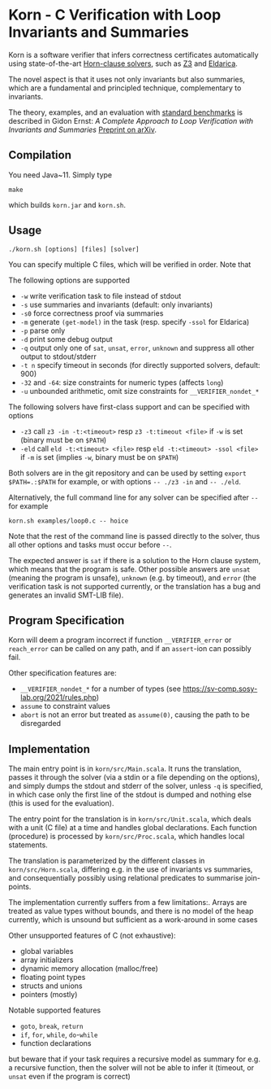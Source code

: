 # Korn - C Verification with Loop Invariants and Summaries

Korn is a software verifier that infers correctness certificates
automatically using state-of-the-art [Horn-clause solvers](https://chc-comp.github.io/),
such as [Z3](https://github.com/Z3Prover/z3)
and [Eldarica](https://github.com/uuverifiers/eldarica).

The novel aspect is that it uses not only invariants but also summaries,
which are a fundamental and principled technique, complementary to invariants.

The theory, examples, and an evaluation with
[standard benchmarks](https://github.com/sosy-lab/sv-benchmarks)
is described in Gidon Ernst: *A Complete Approach to Loop Verification with Invariants and Summaries*
[Preprint on arXiv](https://arxiv.org/abs/2010.05812).

## Compilation

You need Java~11. Simply type

    make

which builds `korn.jar` and `korn.sh`.

## Usage

    ./korn.sh [options] [files] [solver]

You can specify multiple C files, which will be verified in order.
Note that 

The following options are supported

- `-w` write verification task to file instead of stdout
- `-s` use summaries and invariants (default: only invariants)
- `-s0` force correctness proof via summaries
- `-m` generate `(get-model)` in the task (resp. specify `-ssol` for Eldarica)
- `-p` parse only
- `-d` print some debug output
- `-q` output only one of `sat`, `unsat`, `error`, `unknown` and suppress all other output to stdout/stderr
- `-t n` specify timeout in seconds (for directly supported solvers, default: 900)
- `-32` and `-64`: size constraints for numeric types (affects `long`)
- `-u` unbounded arithmetic, omit size constraints for `__VERIFIER_nondet_*`

The following solvers have first-class support and can be specified with options

- `-z3` call `z3 -in -t:<timeout>` resp `z3 -t:timeout <file>` if `-w` is set
   (binary must be on `$PATH`)
- `-eld` call `eld -t:<timeout> <file>` resp `eld -t:<timeout> -ssol <file>` if `-m` is set
   (implies `-w`, binary must be on `$PATH`)

Both solvers are in the git repository and can be used by setting `export
$PATH=.:$PATH` for example, or with options `-- ./z3 -in` and `-- ./eld`.

Alternatively, the full command line for any solver can be specified after `--`
for example

    korn.sh examples/loop0.c -- hoice

Note that the rest of the command line is passed directly to the solver,
thus all other options and tasks must occur before `--`.

The expected answer is `sat` if there is a solution to the Horn clause system,
which means that the program is safe.
Other possible answers are `unsat` (meaning the program is unsafe),
`unknown` (e.g. by timeout),
and `error` (the verification task is not supported currently, or the
translation has a bug and generates an invalid SMT-LIB file).


## Program Specification

Korn will deem a program incorrect if function `__VERIFIER_error` or `reach_error`
can be called on any path, and if an `assert`-ion can possibly fail.

Other specification features are:
- `__VERIFIER_nondet_*` for a number of types (see <https://sv-comp.sosy-lab.org/2021/rules.php>)
- `assume` to constraint values
- `abort` is not an error but treated as `assume(0)`, causing the path to be disregarded

## Implementation

The main entry point is in `korn/src/Main.scala`.
It runs the translation, passes it through the solver (via a stdin or a file
depending on the options), and simply dumps the stdout and stderr of the solver,
unless `-q` is specified, in which case only the first line of the stdout is
dumped and nothing else (this is used for the evaluation).

The entry point for the translation is in `korn/src/Unit.scala`,
which deals with a unit (C file) at a time and handles global declarations.
Each function (procedure) is processed by `korn/src/Proc.scala`,
which handles local statements.

The translation is parameterized by the different classes in
`korn/src/Horn.scala`, differing e.g. in the use of invariants vs summaries,
and consequentially possibly using relational predicates to summarise join-points.

The implementation currently suffers from a few limitations:.
Arrays are treated as value types without bounds, and there is no model of the
  heap currently, which is unsound but sufficient as a work-around in some cases

Other unsupported features of C (not exhaustive):

- global variables
- array initializers
- dynamic memory allocation (malloc/free)
- floating point types
- structs and unions
- pointers (mostly)

Notable supported features

- `goto`, `break`, `return`
- `if`, `for`, `while`, `do`-`while`
- function declarations

but beware that if your task requires a recursive model as summary for e.g. a recursive function,
then the solver will not be able to infer it (timeout, or `unsat` even if the program is correct)
